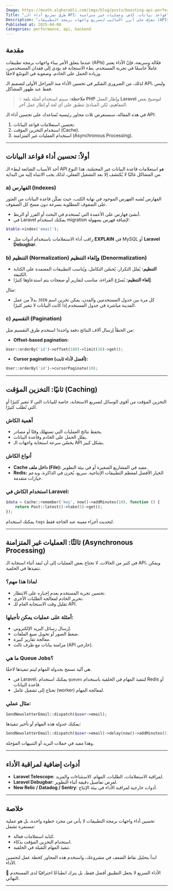 ```yaml
---
Image: https://muath.algharabli.com/imgs/blog/posts/boosting-api-performance/boosting-api-performance.png
Title: "طرق تسريع أداء الـ API: قواعد بيانات، كاش، وعمليات غير متزامنة"
Description: "تعرّف على أبرز الأساليب لتسريع واجهات برمجة التطبيقات (APIs) باستخدام استراتيجيات فعّالة في قواعد البيانات، التخزين المؤقت (Cache)، والمعالجة غير المتزامنة (Asynchronous Processing)."
Published at: 2025-04-08
Categories: performance, api, backend
---
```


## مقدمة

عندما يتعلق الأمر ببناء واجهات برمجة تطبيقات (APIs) فعّالة وسريعة، فإنّ الأداء يعتبر عاملاً حاسمًا في تجربة المستخدم. بطء الاستجابة قد يؤدي إلى فقدان المستخدمين، وزيادة الحمل على الخادم، وصعوبة في التوسّع لاحقًا.

لذلك، من الضروري التفكير في تحسين الأداء منذ المراحل الأولى لتصميم الـ API، وليس فقط عند ظهور المشاكل.

> 💡 **ملاحظة:** سيتم استخدام أمثلة بلغة **PHP** وإطار العمل **Laravel** لتوضيح بعض المفاهيم، لكن المبادئ تنطبق على أي لغة أو إطار عمل آخر.

في هذه المقالة، سنستعرض ثلاث محاور رئيسية تُساعدك على تحسين أداء الـ API:

1. تحسين استعلامات قواعد البيانات.
2. استخدام التخزين المؤقت (Cache).
3. استخدام العمليات غير المتزامنة (Asynchronous Processing).

---

## أولاً: تحسين أداء قواعد البيانات

أحد الأسباب الشائعة لبطء الـ API هو استعلامات قاعدة البيانات غير المحسّنة. هذا النوع من المشاكل غالبًا لا يُكتشف إلا بعد التشغيل الفعلي، لذلك يجب الانتباه إليه من البداية.

### a) الفهارس (Indexes)

الفهارس تُشبه الفهرس الموجود في نهاية الكتب، حيث تمكّن قاعدة البيانات من العثور على الصفوف المطلوبة بسرعة دون مسح كل الصفوف.

- أنشئ فهارس على الأعمدة التي تُستخدم في البحث أو الفرز أو الربط.
- في Laravel يمكنك استخدام migration لإضافة فهرس بسهولة:

```php
$table->index('email');
```

- راقب أداء الاستعلامات باستخدام أدوات مثل **EXPLAIN** في MySQL أو **Laravel Debugbar**.

### b) التنظيم (Normalization) وإلغاء التنظيم (Denormalization)

- **التنظيم:** يُقلل التكرار، يُحسّن التكامل، ويُناسب التطبيقات المعتمدة على الكتابة الكثيفة.
- **إلغاء التنظيم:** يُسرّع القراءة، مناسب لتقارير أو صفحات يتم استدعاؤها كثيرًا.

مثال:
- بدلاً من عمل `JOIN` كل مرة بين جدول المستخدمين والمدن، يمكن تخزين اسم المدينة مباشرة في جدول المستخدم إذا كانت البيانات لا تتغير كثيرًا.

### c) التقسيم (Pagination)

من الخطأ إرسال آلاف النتائج دفعة واحدة! استخدم طرق التقسيم مثل:

- **Offset-based pagination:**
```php
User::orderBy('id')->offset(100)->limit(10)->get();
```

- **Cursor pagination (أفضل لأداء ثابت):**
```php
User::orderBy('id')->cursorPaginate(10);
```

---

## ثانيًا: التخزين المؤقت (Caching)

التخزين المؤقت من أقوى الوسائل لتسريع الاستجابة، خاصة للبيانات التي لا تتغير كثيرًا أو التي تُطلب كثيرًا.

### أهمية الكاش

- يحفظ نتائج العمليات التي تستهلك وقتًا أو مصادر.
- يقلل الحمل على الخادم وقاعدة البيانات.
- يحسّن سرعة استجابة واجهات الـ API بشكل كبير.

### أنواع الكاش

- **Cache داخل ملف (File):** مفيد في المشاريع الصغيرة أو في بيئة التطوير.
- **Redis:** الخيار الأفضل لمعظم التطبيقات الإنتاجية. سريع، يُخزن في الذاكرة، ويدعم خيارات متقدمة.

### استخدام الكاش في Laravel:

```php
$data = Cache::remember('key', now()->addMinutes(10), function () {
    return Post::latest()->take(5)->get();
});
```

يمكنك استخدام `tags` لتحديث أجزاء معينة عند الحاجة فقط.

---

## ثالثًا: العمليات غير المتزامنة (Asynchronous Processing)

في كثير من الحالات، لا تحتاج بعض العمليات إلى أن تُنفذ أثناء استجابة الـ API، ويمكن تنفيذها في الخلفية.

### لماذا هذا مهم؟

- تحسين تجربة المستخدم بعدم إجباره على الانتظار.
- تحرير الخادم لمعالجة الطلبات الأخرى.
- تقليل وقت الاستجابة العام للـ API.

### أمثلة على عمليات يمكن تأجيلها:

- إرسال رسائل البريد الإلكتروني.
- ضغط الصور أو تحويل صيغ الملفات.
- معالجة تقارير كبيرة.
- مزامنة بيانات مع طرف ثالث (API خارجي).

### ما هي Queue Jobs؟

هي آلية تسمح بجدولة المهام ليتم تنفيذها لاحقًا.

- في Laravel، يمكنك استخدام `queues` لتنفيذ المهام في الخلفية باستخدام Redis أو قاعدة البيانات.
- تحتاج إلى تشغيل عامل (worker) لمعالجة المهام.

### مثال عملي:

```php
SendNewsletterEmail::dispatch($user->email);
```

يمكنك جدولة هذه المهام أو تأخير تنفيذها:

```php
SendNewsletterEmail::dispatch($user->email)->delay(now()->addMinutes(5));
```

وهذا مفيد في حملات البريد أو التنبيهات المؤجلة.

---

## أدوات إضافية لمراقبة الأداء

- **Laravel Telescope**: لمراقبة الاستعلامات، الطلبات، المهام، الاستثناءات والمزيد.
- **Laravel Debugbar**: لعرض تفاصيل دقيقة أثناء التطوير.
- **New Relic / Datadog / Sentry**: أدوات خارجية لمراقبة الأداء في بيئة الإنتاج.

---

## خلاصة

تحسين أداء واجهات برمجة التطبيقات لا يأتي من مجرد خطوة واحدة، بل هو عملية مستمرة تشمل:

- كتابة استعلامات فعالة.
- استخدام التخزين المؤقت بذكاء.
- تنفيذ المهام الثقيلة في الخلفية.

ابدأ بتحليل نقاط الضعف في مشروعك، واستخدم هذه المحاور كخطة عمل لتحسين الأداء.

🚀 الأداء السريع لا يجعل التطبيق أفضل فقط، بل يترك انطباعًا احترافيًا لدى المستخدم النهائي.

---
